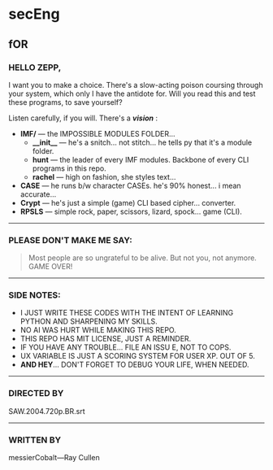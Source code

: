 # secEng

## fOR

### HELLO ZEPP,

I want you to make a choice. There's a slow-acting poison coursing through your system, which only I have the antidote for. Will you read this and test these programs, to save yourself?

Listen carefully, if you will. There's a __*vision*__ :
- **IMF/** — the IMPOSSIBLE MODULES FOLDER...
    - **\_\_init\_\_** — he's a snitch... not stitch... he tells py that it's a module folder. 
    - **hunt** — the leader of every IMF modules. Backbone of every CLI programs in this repo.
    - **rachel** — high on fashion, she styles text... 
- **CASE** — he runs b/w character CASEs. he's 90% honest... i mean accurate... 
- **Crypt** — he's just a simple (game) CLI based cipher... converter.
- **RPSLS** — simple rock, paper, scissors, lizard, spock... game (CLI). 

---

### PLEASE DON'T MAKE ME SAY:
>Most people are so ungrateful to be alive. But not you, not anymore. GAME OVER!

---

### SIDE NOTES:
- I JUST WRITE THESE CODES WITH THE INTENT OF LEARNING PYTHON AND SHARPENING MY SKILLS.
- NO AI WAS HURT WHILE MAKING THIS REPO.
- THIS REPO HAS MIT LICENSE, JUST A REMINDER.
- IF YOU HAVE ANY TROUBLE... FILE AN ISSU
E, NOT TO COPS.
- UX VARIABLE IS JUST A SCORING SYSTEM FOR USER XP. OUT OF 5.
- **AND HEY**... DON'T FORGET TO DEBUG YOUR LIFE, WHEN NEEDED.

---

### DIRECTED BY
SAW.2004.720p.BR.srt

---

### WRITTEN BY
messierCobalt—Ray Cullen